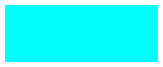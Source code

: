 <html>
    <head>
        <style>
            #wrapper{
                background-color: aqua;
                max-width: 904;
                height: 187.383px;
            }
        </style>
    </head>
    <body>
        <div id="wrapper">
            <div class="images"></div>
        </div>
    <body>
</html>
